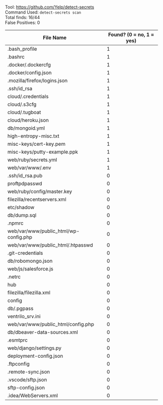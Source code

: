 Tool: https://github.com/Yelp/detect-secrets   
Command Used: `detect-secrets scan`  
Total finds: 16/44  
False Positives: 0

File Name                                       |  Found? (0 = no, 1 = yes) |
------------------------------------------------|---------------------------|
.bash_profile                                   | 1
.bashrc                                         | 1
.docker/.dockercfg                              | 1
.docker/config.json                             | 1
.mozilla/firefox/logins.json                    | 1
.ssh/id_rsa                                     | 1
cloud/.credentials                              | 1
cloud/.s3cfg                                    | 1
cloud/.tugboat                                  | 1
cloud/heroku.json                               | 1
db/mongoid.yml                                  | 1
high-entropy-misc.txt                           | 1
misc-keys/cert-key.pem                          | 1
misc-keys/putty-example.ppk                     | 1
web/ruby/secrets.yml                            | 1
web/var/www/.env                                | 1
.ssh/id_rsa.pub                                 | 0
proftpdpasswd                                   | 0
web/ruby/config/master.key                      | 0
filezilla/recentservers.xml                     | 0
etc/shadow                                      | 0
db/dump.sql                                     | 0
.npmrc                                          | 0
web/var/www/public_html/wp-config.php           | 0
web/var/www/public_html/.htpasswd               | 0
.git-credentials                                | 0
db/robomongo.json                               | 0
web/js/salesforce.js                            | 0
.netrc                                          | 0
hub                                             | 0
filezilla/filezilla.xml                         | 0
config                                          | 0
db/.pgpass                                      | 0
ventrilo_srv.ini                                | 0
web/var/www/public_html/config.php              | 0
db/dbeaver-data-sources.xml                     | 0
.esmtprc                                        | 0
web/django/settings.py                          | 0
deployment-config.json                          | 0
.ftpconfig                                      | 0
.remote-sync.json                               | 0
.vscode/sftp.json                               | 0
sftp-config.json                                | 0
.idea/WebServers.xml                            | 0